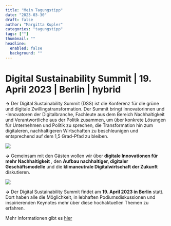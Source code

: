 ```yaml
---
title: "Mein Tagungstipp"
date: "2023-03-30"
draft: false
author: "Margitta Kupler"
categories: "tagungstipp"
tags: [""]
thumbnail: ""
headline:
  enabled: false
  background: ""
---
```


# Digital Sustainability Summit | 19. April 2023 | Berlin | hybrid

**→** Der Digital Sustainability Summit (DSS) ist die Konferenz für die grüne
und digitale Zwillingstransformation. Der Summit bringt Innovatorinnen und
-Innovatoren der Digitalbranche, Fachleute aus dem Bereich Nachhaltigkeit und
Verantwortliche aus der Politik zusammen, um über konkrete Lösungen für
Unternehmen und Politik zu sprechen, die Transformation hin zum digitaleren,
nachhaltigeren Wirtschaften zu beschleunigen und entsprechend auf dem 1,5
Grad-Pfad zu bleiben.

<!--more-->

![](/images/2023/03_tagungstipp_screenshot-2023-04-02-at-23-59-57-digital-sustainability-summit-bitkom-e.v.png)

**→** Gemeinsam mit den Gästen wollen wir über **digitale Innovationen für
mehr Nachhaltigkeit** , den **Aufbau nachhaltiger, digitaler
Geschäftsmodelle** und die **klimaneutrale Digitalwirtschaft der Zukunft**
diskutieren.

![](/images/2023/03_tagungstipp_bitkom-ukraine-3543074566-e1680472490935.png)

**→** Der Digital Sustainability Summit findet am **19\. April 2023 in
Berlin** statt. Dort haben alle die Möglichkeit, in lebhaften
Podiumsdiskussionen und inspirierenden Keynotes mehr über diese hochaktuellen
Themen zu erfahren.

Mehr Informationen gibt es [hier](https://www.bitkom.org/Digital-Sustainability-Summit "Digital-Sustainability-Summit")

